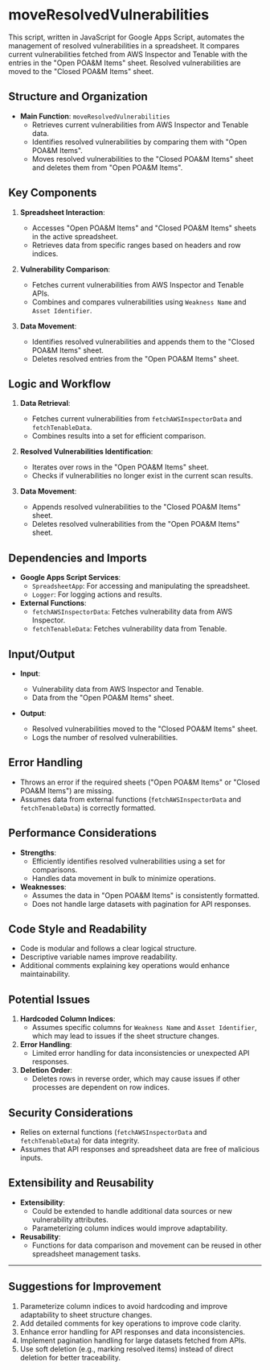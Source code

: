 # moveResolvedVulnerabilities

This script, written in JavaScript for Google Apps Script, automates the management of resolved vulnerabilities in a spreadsheet. It compares current vulnerabilities fetched from AWS Inspector and Tenable with the entries in the "Open POA&M Items" sheet. Resolved vulnerabilities are moved to the "Closed POA&M Items" sheet.

## Structure and Organization
- **Main Function**: `moveResolvedVulnerabilities`
    - Retrieves current vulnerabilities from AWS Inspector and Tenable data.
    - Identifies resolved vulnerabilities by comparing them with "Open POA&M Items".
    - Moves resolved vulnerabilities to the "Closed POA&M Items" sheet and deletes them from "Open POA&M Items".

## Key Components
1. **Spreadsheet Interaction**:
    - Accesses "Open POA&M Items" and "Closed POA&M Items" sheets in the active spreadsheet.
    - Retrieves data from specific ranges based on headers and row indices.

2. **Vulnerability Comparison**:
    - Fetches current vulnerabilities from AWS Inspector and Tenable APIs.
    - Combines and compares vulnerabilities using `Weakness Name` and `Asset Identifier`.

3. **Data Movement**:
    - Identifies resolved vulnerabilities and appends them to the "Closed POA&M Items" sheet.
    - Deletes resolved entries from the "Open POA&M Items" sheet.

## Logic and Workflow
1. **Data Retrieval**:
    - Fetches current vulnerabilities from `fetchAWSInspectorData` and `fetchTenableData`.
    - Combines results into a set for efficient comparison.

2. **Resolved Vulnerabilities Identification**:
    - Iterates over rows in the "Open POA&M Items" sheet.
    - Checks if vulnerabilities no longer exist in the current scan results.

3. **Data Movement**:
    - Appends resolved vulnerabilities to the "Closed POA&M Items" sheet.
    - Deletes resolved vulnerabilities from the "Open POA&M Items" sheet.

## Dependencies and Imports
- **Google Apps Script Services**:
    - `SpreadsheetApp`: For accessing and manipulating the spreadsheet.
    - `Logger`: For logging actions and results.
- **External Functions**:
    - `fetchAWSInspectorData`: Fetches vulnerability data from AWS Inspector.
    - `fetchTenableData`: Fetches vulnerability data from Tenable.

## Input/Output
- **Input**:
    - Vulnerability data from AWS Inspector and Tenable.
    - Data from the "Open POA&M Items" sheet.

- **Output**:
    - Resolved vulnerabilities moved to the "Closed POA&M Items" sheet.
    - Logs the number of resolved vulnerabilities.

## Error Handling
- Throws an error if the required sheets ("Open POA&M Items" or "Closed POA&M Items") are missing.
- Assumes data from external functions (`fetchAWSInspectorData` and `fetchTenableData`) is correctly formatted.

## Performance Considerations
- **Strengths**:
    - Efficiently identifies resolved vulnerabilities using a set for comparisons.
    - Handles data movement in bulk to minimize operations.
- **Weaknesses**:
    - Assumes the data in "Open POA&M Items" is consistently formatted.
    - Does not handle large datasets with pagination for API responses.

## Code Style and Readability
- Code is modular and follows a clear logical structure.
- Descriptive variable names improve readability.
- Additional comments explaining key operations would enhance maintainability.

## Potential Issues
1. **Hardcoded Column Indices**:
    - Assumes specific columns for `Weakness Name` and `Asset Identifier`, which may lead to issues if the sheet structure changes.
2. **Error Handling**:
    - Limited error handling for data inconsistencies or unexpected API responses.
3. **Deletion Order**:
    - Deletes rows in reverse order, which may cause issues if other processes are dependent on row indices.

## Security Considerations
- Relies on external functions (`fetchAWSInspectorData` and `fetchTenableData`) for data integrity.
- Assumes that API responses and spreadsheet data are free of malicious inputs.

## Extensibility and Reusability
- **Extensibility**:
    - Could be extended to handle additional data sources or new vulnerability attributes.
    - Parameterizing column indices would improve adaptability.
- **Reusability**:
    - Functions for data comparison and movement can be reused in other spreadsheet management tasks.

---

## Suggestions for Improvement
1. Parameterize column indices to avoid hardcoding and improve adaptability to sheet structure changes.
2. Add detailed comments for key operations to improve code clarity.
3. Enhance error handling for API responses and data inconsistencies.
4. Implement pagination handling for large datasets fetched from APIs.
5. Use soft deletion (e.g., marking resolved items) instead of direct deletion for better traceability.


